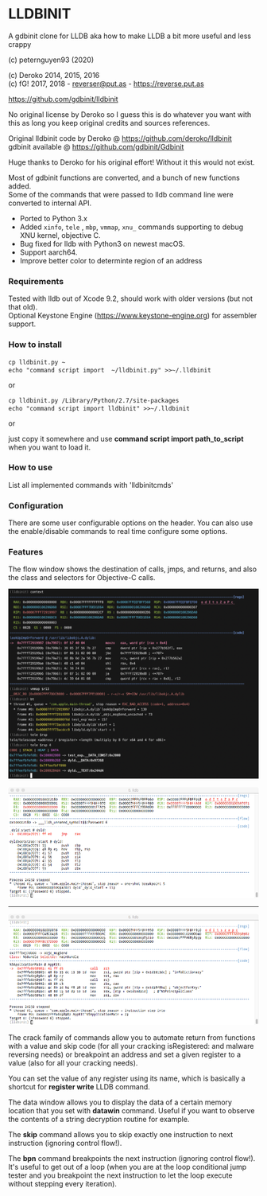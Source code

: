 # LLDBINIT

A gdbinit clone for LLDB aka how to make LLDB a bit more useful and less crappy

(c) peternguyen93 (2020)

(c) Deroko 2014, 2015, 2016  
(c) fG! 2017, 2018 - reverser@put.as - https://reverse.put.as

https://github.com/gdbinit/lldbinit

No original license by Deroko so I guess this is do whatever you want with this
as long you keep original credits and sources references.

Original lldbinit code by Deroko @ https://github.com/deroko/lldbinit  
gdbinit available @ https://github.com/gdbinit/Gdbinit

Huge thanks to Deroko for his original effort! Without it this would not exist.

Most of gdbinit functions are converted, and a bunch of new functions added.  
Some of the commands that were passed to lldb command line were converted to internal API.

- Ported to Python 3.x
- Added `xinfo`, `tele` , `mbp`, `vmmap`, `xnu_` commands supporting to debug XNU kernel, objective C.
- Bug fixed for lldb with Python3 on newest macOS.
- Support aarch64.
- Improve better color to determinte region of an address

### Requirements

Tested with lldb out of Xcode 9.2, should work with older versions (but not that old).  
Optional Keystone Engine (https://www.keystone-engine.org) for assembler support.

### How to install

```
cp lldbinit.py ~
echo "command script import  ~/lldbinit.py" >>~/.lldbinit
```

or

```
cp lldbinit.py /Library/Python/2.7/site-packages
echo "command script import lldbinit" >>~/.lldbinit
```

or

just copy it somewhere and use **command script import path_to_script** when you want to load it.

### How to use

List all implemented commands with 'lldbinitcmds'

### Configuration

There are some user configurable options on the header. You can also use the enable/disable commands to real time configure some options.

### Features

The flow window shows the destination of calls, jmps, and returns, and also the class and selectors for Objective-C calls.

![vmmap, tele](images/im3.png)

![indirect jmp](images/jmprax.png)

----

![objc call](images/objccall.png)

The crack family of commands allow you to automate return from functions with a value and skip code (for all your cracking isRegistered: and malware reversing needs) or breakpoint an address and set a given register to a value (also for all your cracking needs).

You can set the value of any register using its name, which is basically a shortcut for **register write** LLDB command.

The data window allows you to display the data of a certain memory location that you set with **datawin** command. Useful if you want to observe the contents of a string decryption routine for example.

The **skip** command allows you to skip exactly one instruction to next instruction (ignoring control flow!).

The **bpn** command breakpoints the next instruction (ignoring control flow!). It's useful to get out of a loop (when you are at the loop conditional jump tester and you breakpoint the next instruction to let the loop execute without stepping every iteration).
